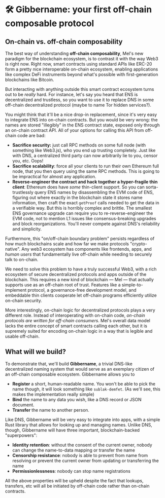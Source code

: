 # 🛠 Gibbername: your first off-chain composable protocol

## On-chain vs. off-chain composability

The best way of understanding **off-chain composability**, Mel's new paradigm for the blockchain ecosystem, is to contrast it with the way Web3 is right now. Right now, smart contracts using standard APIs like ERC-20 form a pretty nice interoperable on-chain ecosystem, enabling applications like complex DeFi instruments beyond what's possible with first-generation blockchains like Bitcoin.

But interacting with anything outside this smart contract ecosystem turns out to be _really_ hard. For instance, let's say you heard that ENS is decentralized and trustless, so you want to use it to replace DNS in some off-chain decentralized protocol (maybe to name Tor hidden services?).

You might think that it'll be a nice drop-in replacement, since it's very easy to integrate ENS into on-chain contracts. But you would be very wrong: the names are stored "illegibly" in the ENS contract state, exposed only through an on-chain contract API. All of your options for calling this API from off-chain code are bad:

* **Sacrifice security:** just call RPC methods on some full node (with something like Web3.js), who you end up trusting completely. Just like with DNS, a centralized third party can now arbitrarily lie to you, censor you, etc. Oops!
* **Sacrifice scalability**: force all your clients to run their own Ethereum full node, that you then query using the same RPC methods. This is going to be impractical for almost any application.
* **Reverse-engineer the contract and hack together a hyper-fragile thin client**: Ethereum does have _some_ thin-client support. So you can sorta-trustlessly query ENS names by disassembling the EVM code of ENS, figuring out where exactly in the blockchain state it stores name information, then craft the exact `getProof` calls needed to get the data in a verifiable way. But this is horribly complex and brittle. The smallest ENS governance upgrade can require you to re-reverse-engineer the EVM code, not to mention L1 issues like consensus-breaking upgrades and block reorganizations. You'll never compete against DNS's reliability and simplicity.

Furthermore, this "on/off-chain boundary problem" persists regardless of how much blockchains scale and how far we make protocols "crypto-native". Any web3 ecosystem has components like frontends, apps, and _human users_ that fundamentally live off-chain while needing to securely talk to on-chain.

We need to solve this problem to have a truly successful Web3, with a rich ecosystem of secure decentralized protocols and apps outside of the blockchain. This requires a new kind of blockchain — Mel — that actually supports use as an off-chain root of trust. Features like a simple-to-implement protocol, a governance-free development model, and embeddable thin clients cooperate let off-chain programs efficiently utilize on-chain security.

More interestingly, on-chain logic for decentralized protocols plays a very different role. Instead of interoperating with on-chain code, _on-chain protocols are written for off-chain consumers_. Mel's overall data model lacks the entire concept of smart contracts calling each other, but it is supremely suited for encoding on-chain logic in a way that is legible and usable off-chain.

## What will we build?

To demonstrate that, we'll build **Gibbername**, a trivial DNS-like decentralized naming system that would serve as an exemplary citizen of an off-chain composable ecosystem. Gibbername allows you to

* **Register** a short, human-readable name. You won't be able to pick the name though, it will look something like `sublak-demfet`. (As we'll see, this makes the implementation really simple)
* **Bind** the name to any data you wish, like a DNS record or JSON document.
* **Transfer** the name to another person.

Like DNS, Gibbername will be very easy to integrate into apps, with a simple Rust library that allows for looking up and managing names. Unlike DNS, though, Gibbername will have three important, blockchain-backed "superpowers":

* **Identity retention**: without the consent of the current owner, nobody can change the name-to-data mapping or transfer the name
* **Censorship resistance**: nobody is able to prevent from name from resolving or prevent the current owner from updating or transferring the name
* **Permissionlessness**: nobody can stop name registrations

All the above properties will be upheld despite the fact that lookups, transfers, etc will all be initiated by off-chain code rather than on-chain contracts.
